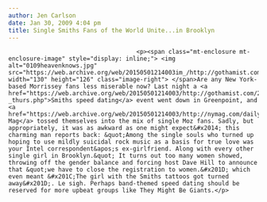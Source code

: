 ```yaml
---
author: Jen Carlson
date: Jan 30, 2009 4:04 pm
title: Single Smiths Fans of the World Unite...in Brooklyn
---
```


	
										<p><span class="mt-enclosure mt-enclosure-image" style="display: inline;"> <img alt="0109heavenknows.jpg" src="https://web.archive.org/web/20150501214003im_/http://gothamist.com/attachments/arts_jen/0109heavenknows.jpg" width="130" height="126" class="image-right"> </span>Are any New York-based Morrissey fans less miserable now? Last night a <a href="https://web.archive.org/web/20150501214003/http://gothamist.com/2009/01/29/pencil_this_in_-_thurs.php">Smiths speed dating</a> event went down in Greenpoint, and <a href="https://web.archive.org/web/20150501214003/http://nymag.com/daily/intel/2009/01/smiths_speed_dating_it_seemed.html">NY Mag</a> tossed themselves into the mix of single Moz fans. Sadly, but appropriately, it was as awkward as one might expect&#x2014; this charming man reports back: &quot;Among the single souls who turned up hoping to use mildly suicidal rock music as a basis for true love was your Intel correspondent&apos;s ex-girlfriend. Along with every other single girl in Brooklyn.&quot; It turns out too many women showed, throwing off the gender balance and forcing host Dave Hill to announce that &quot;we have to close the registration to women.&#x201D; which even meant &#x201C;The girl with the Smiths tattoos got turned away&#x201D;. Le sigh. Perhaps band-themed speed dating should be reserved for more upbeat groups like They Might Be Giants.</p>					
										
									
				